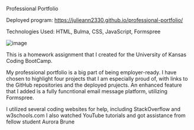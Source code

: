 Professional Portfolio

Deployed program: https://julieann2330.github.io/professional-portfolio/

Technologies Used: HTML, Bulma, CSS, JavaScript, Formspree

![image](https://user-images.githubusercontent.com/64329660/89452201-e0e22b80-d722-11ea-9572-78651c290748.png)

This is a homework assignment that I created for the University of Kansas Coding BootCamp. 

My professional portfolio is a big part of being employer-ready. I have chosen to highlight four projects that I am especially proud of, with links to the GitHub repositories and the deployed prujects. An enhanced feature that I added is a fully funcntional email message platform, utilizing Formspree.

I utilized several coding websites for help, including StackOverflow and w3schools.com I also watched YouTube tutorials and got assistance from fellow student Aurora Brune
